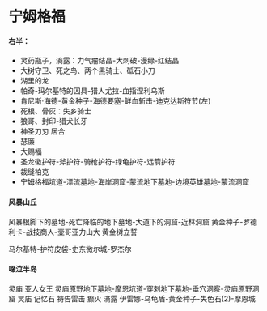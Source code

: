 
# 宁姆格福

#### 右半：
- 灵药瓶子，滳露：力气瘤结晶-大刺破-漫绿-红结晶
- 大树守卫、死之鸟、两个黑骑士、砥石小刀
- 湖里的龙
- 帕奇-玛尔基特的囚具-猎人尤拉-血指涅利乌斯
- 肯尼斯·海德-黄金种子-海德要塞-鲜血斩击-迪克达斯符节(左)
- 死根、骨灰：失乡骑士
- 狼哥、封印-猎犬长牙
- 神圣刀刃 居合 
- 瑟廉
- 大赐福
- 圣龙徽护符-斧护符-骑枪护符-绿龟护符-远箭护符
- 裁缝柏克
- 宁姆格福坑道-漂流墓地-海岸洞窟-蒙流地下墓地-边境英雄墓地-蒙流洞窟

#### 风暴山丘

风暴根脚下的墓地-死亡降临的地下墓地-大道下的洞窟-近林洞窟
黄金种子-罗德利卡-战技商人-壶哥亚力山大
黄金树立誓

马尔基特-护符皮袋-史东微尔城-罗杰尔


#### 啜泣半岛

灵庙
亚人女王
灵庙原野地下墓地-摩恩坑道-穿刺地下墓地-垂穴洞察-灵庙原野洞窟
灵庙
记忆石
祷告雷击
癫火
滳露
伊雷娜-乌龟盾-黄金种子-失色石(2)-摩恩城




 